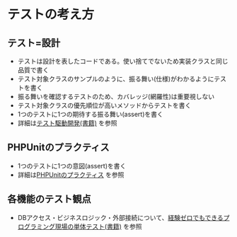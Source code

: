 # テストの考え方

## テスト=設計

* テストは設計を表したコードである。使い捨てでないため実装クラスと同じ品質で書く
* テスト対象クラスのサンプルのように、振る舞い(仕様)がわかるようにテストを書く
* 振る舞いを確認するテストのため、カバレッジ(網羅性)は重要視しない
* テスト対象クラスの優先順位が高いメソッドからテストを書く
* 1つのテストに1つの期待する振る舞い(assert)を書く
* 詳細は[テスト駆動開発(書籍)](https://www.amazon.co.jp/dp/B077D2L69C/ref=dp-kindle-redirect?_encoding=UTF8&btkr=1)
を参照

## PHPUnitのプラクティス

* 1つのテストに1つの意図(assert)を書く
* 詳細は[PHPUnitのプラクティス](https://shkn.hatenablog.com/entry/2019/04/19/213324)
を参照

## 各機能のテスト観点
* DBアクセス・ビジネスロジック・外部接続について、[経験ゼロでもできるプログラミング現場の単体テスト(書籍)](https://www.amazon.co.jp/%E7%B5%8C%E9%A8%93%E3%82%BC%E3%83%AD%E3%81%A7%E3%82%82%E3%81%A7%E3%81%8D%E3%82%8B%E3%83%97%E3%83%AD%E3%82%B0%E3%83%A9%E3%83%9F%E3%83%B3%E3%82%B0%E7%8F%BE%E5%A0%B4%E3%81%AE%E5%8D%98%E4%BD%93%E3%83%86%E3%82%B9%E3%83%88-%E7%89%87%E6%A1%90-%E4%B8%80%E5%AE%97/dp/4798118915)
を参照
